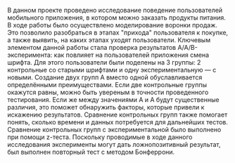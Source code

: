 В данном проекте проведено исследование поведение пользователей мобильного приложения, в котором можно заказать продукты питания.
В ходе работы было осуществлено моделирование воронки продаж. Это позволило разобраться в этапах "прихода" пользователя к покупке, а также выявить, на каких этапах уходят пользователи.
Ключевым элементом данной работы стала проверка результатов А/А/В-эксперимента: как повлияет на пользователей приложения смена шрифта. 
Для этого пользователи были поделены на 3 группы: 2 контрольные со старыми шрифтами и одну экспериментальную — с новыми. 
Создание двух групп A вместо одной обуславливается определёнными преимуществами. Если две контрольные группы окажутся равны, можно быть увереным в точности проведенного тестирования. Если же между значениями A и A будут существенные различия, это поможет обнаружить факторы, которые привели к искажению результатов. Сравнение контрольных групп также помогает понять, сколько времени и данных потребуется для дальнейших тестов. 
Сравнение контрольных групп с экспериментальной было выполнено при помощи z-теста. 
Поскольку проводимые в ходе данного исследования эксперименты могут дать ложнопозитивный результат, был выполнен повторный тест с методом Бонферрони.
